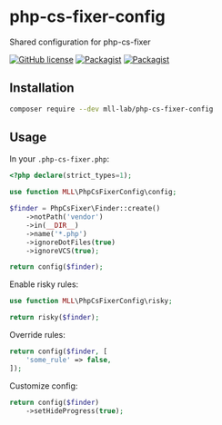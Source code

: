 # php-cs-fixer-config

Shared configuration for php-cs-fixer

[![GitHub license](https://img.shields.io/github/license/mll-lab/php-cs-fixer-config.svg)](https://github.com/mll-lab/php-cs-fixer-config/blob/master/LICENSE)
[![Packagist](https://img.shields.io/packagist/v/mll-lab/php-cs-fixer-config.svg)](https://packagist.org/packages/mll-lab/php-cs-fixer-config)
[![Packagist](https://img.shields.io/packagist/dt/mll-lab/php-cs-fixer-config.svg)](https://packagist.org/packages/mll-lab/php-cs-fixer-config)

## Installation

```sh
composer require --dev mll-lab/php-cs-fixer-config
```

## Usage

In your `.php-cs-fixer.php`:

```php
<?php declare(strict_types=1);

use function MLL\PhpCsFixerConfig\config;

$finder = PhpCsFixer\Finder::create()
    ->notPath('vendor')
    ->in(__DIR__)
    ->name('*.php')
    ->ignoreDotFiles(true)
    ->ignoreVCS(true);

return config($finder);
```

Enable risky rules:

```php
use function MLL\PhpCsFixerConfig\risky;

return risky($finder);
```

Override rules:

```php
return config($finder, [
    'some_rule' => false,
]);
```

Customize config:

```php
return config($finder)
    ->setHideProgress(true);
```
